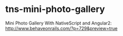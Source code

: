 # tns-mini-photo-gallery
Mini Photo Gallery With NativeScript and Angular2: http://www.behaveonrails.com/?p=729&preview=true
